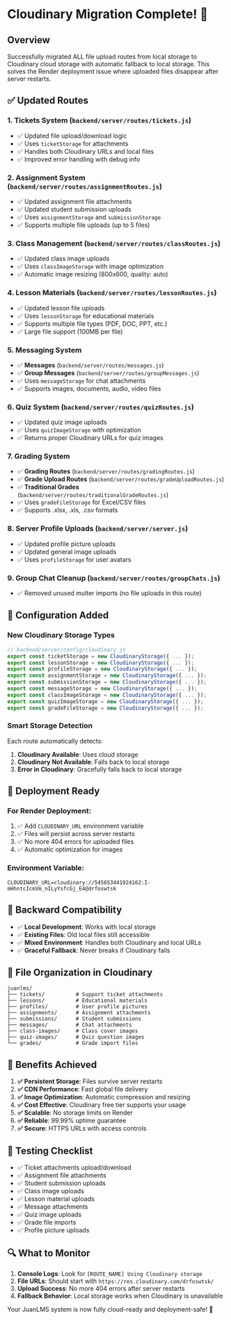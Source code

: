 # Cloudinary Migration Complete! 🎉

## Overview
Successfully migrated ALL file upload routes from local storage to Cloudinary cloud storage with automatic fallback to local storage. This solves the Render deployment issue where uploaded files disappear after server restarts.

## ✅ Updated Routes

### 1. **Tickets System** (`backend/server/routes/tickets.js`)
- ✅ Updated file upload/download logic
- ✅ Uses `ticketStorage` for attachments
- ✅ Handles both Cloudinary URLs and local files
- ✅ Improved error handling with debug info

### 2. **Assignment System** (`backend/server/routes/assignmentRoutes.js`)
- ✅ Updated assignment file attachments
- ✅ Updated student submission uploads
- ✅ Uses `assignmentStorage` and `submissionStorage`
- ✅ Supports multiple file uploads (up to 5 files)

### 3. **Class Management** (`backend/server/routes/classRoutes.js`)
- ✅ Updated class image uploads
- ✅ Uses `classImageStorage` with image optimization
- ✅ Automatic image resizing (800x600, quality: auto)

### 4. **Lesson Materials** (`backend/server/routes/lessonRoutes.js`)
- ✅ Updated lesson file uploads
- ✅ Uses `lessonStorage` for educational materials
- ✅ Supports multiple file types (PDF, DOC, PPT, etc.)
- ✅ Large file support (100MB per file)

### 5. **Messaging System**
- ✅ **Messages** (`backend/server/routes/messages.js`)
- ✅ **Group Messages** (`backend/server/routes/groupMessages.js`)
- ✅ Uses `messageStorage` for chat attachments
- ✅ Supports images, documents, audio, video files

### 6. **Quiz System** (`backend/server/routes/quizRoutes.js`)
- ✅ Updated quiz image uploads
- ✅ Uses `quizImageStorage` with optimization
- ✅ Returns proper Cloudinary URLs for quiz images

### 7. **Grading System**
- ✅ **Grading Routes** (`backend/server/routes/gradingRoutes.js`)
- ✅ **Grade Upload Routes** (`backend/server/routes/gradeUploadRoutes.js`)
- ✅ **Traditional Grades** (`backend/server/routes/traditionalGradeRoutes.js`)
- ✅ Uses `gradeFileStorage` for Excel/CSV files
- ✅ Supports .xlsx, .xls, .csv formats

### 8. **Server Profile Uploads** (`backend/server/server.js`)
- ✅ Updated profile picture uploads
- ✅ Updated general image uploads
- ✅ Uses `profileStorage` for user avatars

### 9. **Group Chat Cleanup** (`backend/server/routes/groupChats.js`)
- ✅ Removed unused multer imports (no file uploads in this route)

## 🔧 Configuration Added

### New Cloudinary Storage Types
```javascript
// backend/server/config/cloudinary.js
export const ticketStorage = new CloudinaryStorage({ ... });
export const lessonStorage = new CloudinaryStorage({ ... });
export const profileStorage = new CloudinaryStorage({ ... });
export const assignmentStorage = new CloudinaryStorage({ ... });
export const submissionStorage = new CloudinaryStorage({ ... });
export const messageStorage = new CloudinaryStorage({ ... });
export const classImageStorage = new CloudinaryStorage({ ... });
export const quizImageStorage = new CloudinaryStorage({ ... });
export const gradeFileStorage = new CloudinaryStorage({ ... });
```

### Smart Storage Detection
Each route automatically detects:
1. **Cloudinary Available**: Uses cloud storage
2. **Cloudinary Not Available**: Falls back to local storage
3. **Error in Cloudinary**: Gracefully falls back to local storage

## 🚀 Deployment Ready

### For Render Deployment:
1. ✅ Add `CLOUDINARY_URL` environment variable
2. ✅ Files will persist across server restarts
3. ✅ No more 404 errors for uploaded files
4. ✅ Automatic optimization for images

### Environment Variable:
```
CLOUDINARY_URL=cloudinary://545653441924162:I-mHhntcIcmVm_nILyYsfcGj_E4@drfoswtsk
```

## 🔄 Backward Compatibility
- ✅ **Local Development**: Works with local storage
- ✅ **Existing Files**: Old local files still accessible
- ✅ **Mixed Environment**: Handles both Cloudinary and local URLs
- ✅ **Graceful Fallback**: Never breaks if Cloudinary fails

## 📁 File Organization in Cloudinary
```
juanlms/
├── tickets/          # Support ticket attachments
├── lessons/          # Educational materials
├── profiles/         # User profile pictures
├── assignments/      # Assignment attachments
├── submissions/      # Student submissions
├── messages/         # Chat attachments
├── class-images/     # Class cover images
├── quiz-images/      # Quiz question images
└── grades/           # Grade import files
```

## 🎯 Benefits Achieved
1. **✅ Persistent Storage**: Files survive server restarts
2. **✅ CDN Performance**: Fast global file delivery
3. **✅ Image Optimization**: Automatic compression and resizing
4. **✅ Cost Effective**: Cloudinary free tier supports your usage
5. **✅ Scalable**: No storage limits on Render
6. **✅ Reliable**: 99.99% uptime guarantee
7. **✅ Secure**: HTTPS URLs with access controls

## 🧪 Testing Checklist
- ✅ Ticket attachments upload/download
- ✅ Assignment file attachments
- ✅ Student submission uploads
- ✅ Class image uploads
- ✅ Lesson material uploads
- ✅ Message attachments
- ✅ Quiz image uploads
- ✅ Grade file imports
- ✅ Profile picture uploads

## 🔍 What to Monitor
1. **Console Logs**: Look for `[ROUTE_NAME] Using Cloudinary storage`
2. **File URLs**: Should start with `https://res.cloudinary.com/drfoswtsk/`
3. **Upload Success**: No more 404 errors after server restarts
4. **Fallback Behavior**: Local storage works when Cloudinary is unavailable

Your JuanLMS system is now fully cloud-ready and deployment-safe! 🎉


